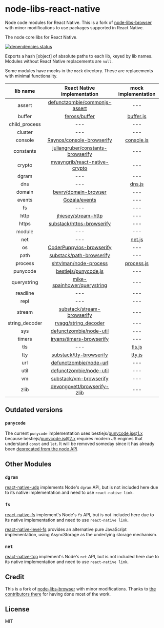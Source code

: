 # node-libs-react-native

Node code modules for React Native. This is a fork of [node-libs-browser][] with minor modifications to use packages supported in React Native.

[node-libs-browser]: https://www.npmjs.com/package/node-libs-browser

The node core libs for React Native.

[![dependencies status](http://david-dm.org/parshap/node-libs-react-native.png)](http://david-dm.org/parshap/node-libs-react-native)

Exports a hash [object] of absolute paths to each lib, keyed by lib names. Modules without React Native replacements are `null`.

Some modules have mocks in the `mock` directory. These are replacements with minimal functionality.

| lib name | React Native implementation | mock implementation |
|:--------:|:----------------------:|:-------------------:|
| assert | [defunctzombie/commonjs-assert](https://github.com/defunctzombie/commonjs-assert) | --- |
| buffer | [feross/buffer](https://github.com/feross/buffer) | [buffer.js](./mock/buffer.js) |
| child_process | --- | --- |
| cluster | --- | --- |
| console | [Raynos/console-browserify](https://github.com/Raynos/console-browserify) | [console.js](./mock/console.js) |
| constants | [juliangruber/constants-browserify](https://github.com/juliangruber/constants-browserify) | --- |
| crypto | [mvayngrib/react-native-crypto](https://github.com/mvayngrib/react-native-crypto) | --- |
| dgram | --- | --- |
| dns | --- | [dns.js](./mock/dns.js) |
| domain | [bevry/domain-browser](https://github.com/bevry/domain-browser) | --- |
| events | [Gozala/events](https://github.com/Gozala/events) | --- |
| fs | --- | --- |
| http | [jhiesey/stream-http](https://github.com/jhiesey/stream-http) | --- |
| https | [substack/https-browserify](https://github.com/substack/https-browserify) | --- |
| module | --- | --- |
| net | --- | [net.js](./mock/net.js) |
| os | [CoderPuppy/os-browserify](https://github.com/CoderPuppy/os-browserify) | --- |
| path | [substack/path-browserify](https://github.com/substack/path-browserify) | --- |
| process | [shtylman/node-process](https://github.com/shtylman/node-process) | [process.js](./mock/process.js) |
| punycode | [bestiejs/punycode.js](https://github.com/bestiejs/punycode.js) | --- |
| querystring | [mike-spainhower/querystring](https://github.com/mike-spainhower/querystring) | --- |
| readline | --- | --- |
| repl | --- | --- |
| stream | [substack/stream-browserify](https://github.com/substack/stream-browserify) | --- |
| string_decoder | [rvagg/string_decoder](https://github.com/rvagg/string_decoder) | --- |
| sys | [defunctzombie/node-util](https://github.com/defunctzombie/node-util) | --- |
| timers | [jryans/timers-browserify](https://github.com/jryans/timers-browserify) | --- |
| tls | --- | [tls.js](./mock/tls.js) |
| tty | [substack/tty-browserify](https://github.com/substack/tty-browserify) | [tty.js](./mock/tty.js) |
| url | [defunctzombie/node-url](https://github.com/defunctzombie/node-url) | --- |
| util | [defunctzombie/node-util](https://github.com/defunctzombie/node-util) | --- |
| vm | [substack/vm-browserify](https://github.com/substack/vm-browserify) | --- |
| zlib | [devongovett/browserify-zlib](https://github.com/devongovett/browserify-zlib) | --- |

## Outdated versions

### `punycode`

The current `punycode` implementation uses bestiejs/punycode.js@1.x because bestiejs/punycode.js@2.x requires modern JS engines that understand `const` and `let`.
It will be removed someday since it has already been [deprecated from the node API](https://nodejs.org/api/punycode.html).

## Other Modules

### `dgram`

[react-native-udp][] implements Node's `dgram` API, but is not included
here due to its native implementation and need to use `react-native
link`.

[react-native-udp]: https://github.com/tradle/react-native-udp

### `fs`

[react-native-fs][] implement's Node's `fs` API, but is not included
here due to its native implementation and need to use `react-native
link`.

[react-native-fs]: https://github.com/itinance/react-native-fs

[react-native-level-fs][] provides an alternative pure JavaScript
implementation, using AsyncStorage as the underlying storage mechanism.

[react-native-level-fs]: https://github.com/tradle/react-native-level-fs

### `net`

[react-native-tcp][] implement's Node's `net` API, but is not included
here due to its native implementation and need to use `react-native
link`.

[react-native-tcp]: https://github.com/PeelTechnologies/react-native-tcp

## Credit

This is a fork of [node-libs-browser][] with minor modifications. Thanks
to [the contributors there][node-libs-browser contribs] for having done
most of the work.

[node-libs-browser contribs]: https://github.com/webpack/node-libs-browser/graphs/contributors

## License

MIT
